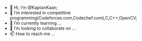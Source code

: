 - 👋 Hi, I’m @KaptanKaan;
- 👀 I’m interested in competitive programming(Codeforces.com,Codechef.com),C,C++,OpenCV;
- 🌱 I’m currently learning ...
- 💞️ I’m looking to collaborate on ...
- 📫 How to reach me ...

<!---
KaptanKaan/KaptanKaan is a ✨ special ✨ repository because its `README.md` (this file) appears on your GitHub profile.
You can click the Preview link to take a look at your changes.
--->
